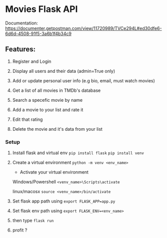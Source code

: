 # Movies Flask API
Documentation: https://documenter.getpostman.com/view/11720989/TVCe294L#ed30dfe6-6d6d-4508-91f5-3a6b1f4b34c9

## Features: 

1. Register and Login

1. Display all users and their data (admin=True only)

1. Add or update personal user info (e.g bio, email, must watch movies)

1. Get a list of all movies in TMDb's database 

1. Search a specefic movie by name

1. Add a movie to your list and rate it

1. Edit that rating

1. Delete the movie and it's data from your list

### Setup 

1. Install flask and virtual env `pip install flask` `pip install venv` 

1. Create a virtual environment `python -m venv <env_name>`

   * Activate your virtual environment
  
   Windows/Powershell `<venv_name>\Scripts\activate`
   
   linux/macosx `source <venv_name>/bin/activate`

1. Set flask app path using `export FLASK_APP=app.py` 

1. Set flask env path using `export FLASK_ENV=<env_name>`

1. then type `flask run`

1. profit ?
